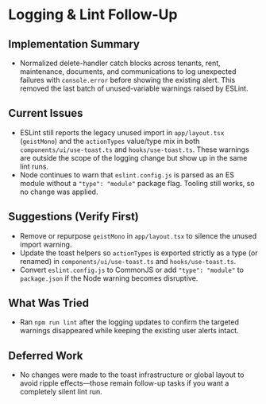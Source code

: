 # Logging & Lint Follow-Up

## Implementation Summary
- Normalized delete-handler catch blocks across tenants, rent, maintenance, documents, and communications to log unexpected failures with `console.error` before showing the existing alert. This removed the last batch of unused-variable warnings raised by ESLint.

## Current Issues
- ESLint still reports the legacy unused import in `app/layout.tsx` (`geistMono`) and the `actionTypes` value/type mix in both `components/ui/use-toast.ts` and `hooks/use-toast.ts`. These warnings are outside the scope of the logging change but show up in the same lint runs.
- Node continues to warn that `eslint.config.js` is parsed as an ES module without a `"type": "module"` package flag. Tooling still works, so no change was applied.

## Suggestions (Verify First)
- Remove or repurpose `geistMono` in `app/layout.tsx` to silence the unused import warning.
- Update the toast helpers so `actionTypes` is exported strictly as a type (or renamed) in `components/ui/use-toast.ts` and `hooks/use-toast.ts`.
- Convert `eslint.config.js` to CommonJS or add `"type": "module"` to `package.json` if the Node warning becomes disruptive.

## What Was Tried
- Ran `npm run lint` after the logging updates to confirm the targeted warnings disappeared while keeping the existing user alerts intact.

## Deferred Work
- No changes were made to the toast infrastructure or global layout to avoid ripple effects—those remain follow-up tasks if you want a completely silent lint run.
